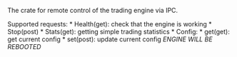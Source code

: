 The crate for remote control of the trading engine via IPC.

Supported requests:
    * Health(get): check that the engine is working
    * Stop(post)
    * Stats(get): getting simple trading statistics
    * Config:
        * get(get): get current config
        * set(post): update current config *ENGINE WILL BE REBOOTED*